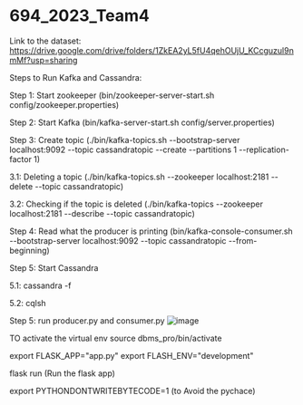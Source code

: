 # 694_2023_Team4

Link to the dataset: https://drive.google.com/drive/folders/1ZkEA2yL5fU4qehOUjU_KCcguzul9nmMf?usp=sharing

Steps to Run Kafka and Cassandra:

Step 1: Start zookeeper (bin/zookeeper-server-start.sh config/zookeeper.properties)

Step 2: Start Kafka (bin/kafka-server-start.sh config/server.properties)

Step 3: Create topic (./bin/kafka-topics.sh --bootstrap-server localhost:9092 --topic cassandratopic --create --partitions 1 --replication-factor 1)

3.1: Deleting a topic (./bin/kafka-topics.sh --zookeeper localhost:2181 --delete --topic cassandratopic)

3.2: Checking if the topic is deleted (./bin/kafka-topics --zookeeper localhost:2181 --describe --topic cassandratopic)

Step 4: Read what the producer is printing (bin/kafka-console-consumer.sh --bootstrap-server localhost:9092 --topic cassandratopic --from-beginning)

Step 5: Start Cassandra

5.1: cassandra -f

5.2: cqlsh

Step 5: run producer.py and consumer.py
![image](https://user-images.githubusercontent.com/35104189/234695152-ad14290d-cb85-46c2-ae2c-8997183fe31c.png)


TO activate the virtual env
source dbms_pro/bin/activate

export FLASK_APP="app.py"
export FLASH_ENV="development"

flask run  (Run the flask app)

export PYTHONDONTWRITEBYTECODE=1 (to Avoid the pychace)

